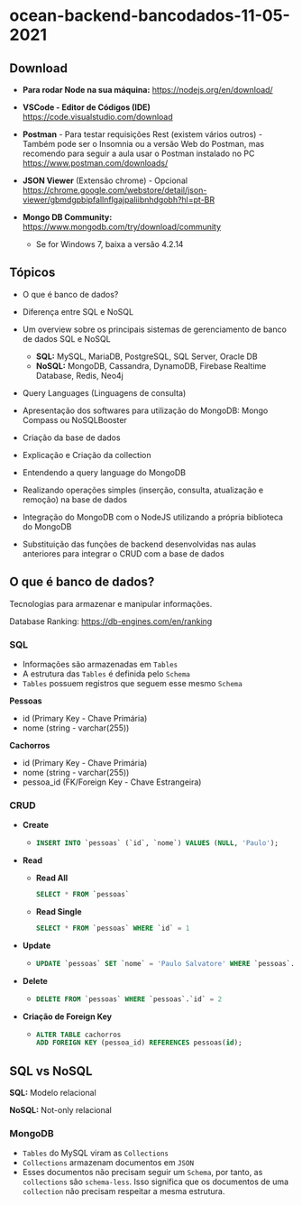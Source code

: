 # ocean-backend-bancodados-11-05-2021

## Download

- **Para rodar Node na sua máquina:** https://nodejs.org/en/download/
- **VSCode - Editor de Códigos (IDE)** https://code.visualstudio.com/download
- **Postman** - Para testar requisições Rest (existem vários outros) - Também pode ser o Insomnia ou a versão Web do Postman, mas recomendo para seguir a aula usar o Postman instalado no PC https://www.postman.com/downloads/
- **JSON Viewer** (Extensão chrome) - Opcional https://chrome.google.com/webstore/detail/json-viewer/gbmdgpbipfallnflgajpaliibnhdgobh?hl=pt-BR

- **Mongo DB Community:** https://www.mongodb.com/try/download/community
  - Se for Windows 7, baixa a versão 4.2.14

## Tópicos

- O que é banco de dados?

- Diferença entre SQL e NoSQL

- Um overview sobre os principais sistemas de gerenciamento de banco de dados SQL e NoSQL

  - **SQL:** MySQL, MariaDB, PostgreSQL, SQL Server, Oracle DB
  - **NoSQL:** MongoDB, Cassandra, DynamoDB, Firebase Realtime Database, Redis, Neo4j

- Query Languages (Linguagens de consulta)
- Apresentação dos softwares para utilização do MongoDB: Mongo Compass ou NoSQLBooster
- Criação da base de dados
- Explicação e Criação da collection
- Entendendo a query language do MongoDB
- Realizando operações simples (inserção, consulta, atualização e remoção) na base de dados
- Integração do MongoDB com o NodeJS utilizando a própria biblioteca do MongoDB
- Substituição das funções de backend desenvolvidas nas aulas anteriores para integrar o CRUD com a base de dados

## O que é banco de dados?

Tecnologias para armazenar e manipular informações.

Database Ranking: https://db-engines.com/en/ranking

### SQL

- Informações são armazenadas em `Tables`
- A estrutura das `Tables` é definida pelo `Schema`
- `Tables` possuem registros que seguem esse mesmo `Schema`

**Pessoas**

- id (Primary Key - Chave Primária)
- nome (string - varchar(255))

**Cachorros**

- id (Primary Key - Chave Primária)
- nome (string - varchar(255))
- pessoa_id (FK/Foreign Key - Chave Estrangeira)

### CRUD

- **Create**

  - ```sql
    INSERT INTO `pessoas` (`id`, `nome`) VALUES (NULL, 'Paulo');
    ```

- **Read**

  - **Read All**

    ```sql
    SELECT * FROM `pessoas`
    ```

  - **Read Single**

    ```sql
    SELECT * FROM `pessoas` WHERE `id` = 1
    ```

- **Update**

  - ```sql
    UPDATE `pessoas` SET `nome` = 'Paulo Salvatore' WHERE `pessoas`.`id` = 1;
    ```

- **Delete**

  - ```sql
    DELETE FROM `pessoas` WHERE `pessoas`.`id` = 2
    ```

- **Criação de Foreign Key**

  - ```sql
    ALTER TABLE cachorros
    ADD FOREIGN KEY (pessoa_id) REFERENCES pessoas(id);
    ```

## SQL vs NoSQL

**SQL:** Modelo relacional

**NoSQL:** Not-only relacional

### MongoDB

- `Tables` do MySQL viram as `Collections`
- `Collections` armazenam documentos em `JSON`
- Esses documentos não precisam seguir um `Schema`, por tanto, as `collections` são `schema-less`. Isso significa que os documentos de uma `collection` não precisam respeitar a mesma estrutura.